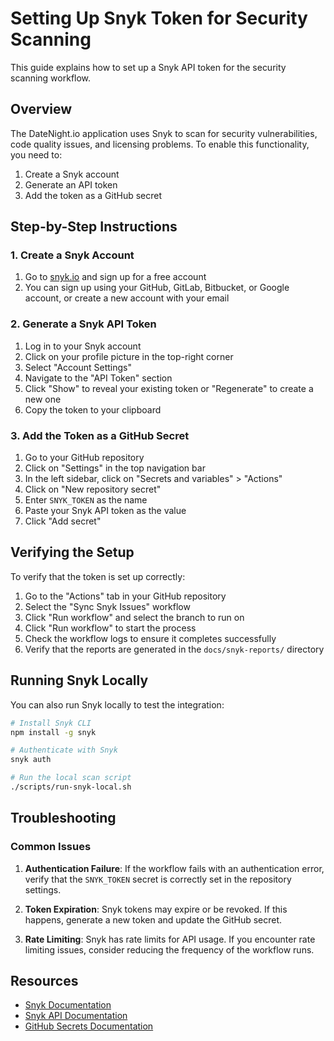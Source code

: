 # Setting Up Snyk Token for Security Scanning

This guide explains how to set up a Snyk API token for the security scanning workflow.

## Overview

The DateNight.io application uses Snyk to scan for security vulnerabilities, code quality issues, and licensing problems. To enable this functionality, you need to:

1. Create a Snyk account
2. Generate an API token
3. Add the token as a GitHub secret

## Step-by-Step Instructions

### 1. Create a Snyk Account

1. Go to [snyk.io](https://snyk.io) and sign up for a free account
2. You can sign up using your GitHub, GitLab, Bitbucket, or Google account, or create a new account with your email

### 2. Generate a Snyk API Token

1. Log in to your Snyk account
2. Click on your profile picture in the top-right corner
3. Select "Account Settings"
4. Navigate to the "API Token" section
5. Click "Show" to reveal your existing token or "Regenerate" to create a new one
6. Copy the token to your clipboard

### 3. Add the Token as a GitHub Secret

1. Go to your GitHub repository
2. Click on "Settings" in the top navigation bar
3. In the left sidebar, click on "Secrets and variables" > "Actions"
4. Click on "New repository secret"
5. Enter `SNYK_TOKEN` as the name
6. Paste your Snyk API token as the value
7. Click "Add secret"

## Verifying the Setup

To verify that the token is set up correctly:

1. Go to the "Actions" tab in your GitHub repository
2. Select the "Sync Snyk Issues" workflow
3. Click "Run workflow" and select the branch to run on
4. Click "Run workflow" to start the process
5. Check the workflow logs to ensure it completes successfully
6. Verify that the reports are generated in the `docs/snyk-reports/` directory

## Running Snyk Locally

You can also run Snyk locally to test the integration:

```bash
# Install Snyk CLI
npm install -g snyk

# Authenticate with Snyk
snyk auth

# Run the local scan script
./scripts/run-snyk-local.sh
```

## Troubleshooting

### Common Issues

1. **Authentication Failure**: If the workflow fails with an authentication error, verify that the `SNYK_TOKEN` secret is correctly set in the repository settings.

2. **Token Expiration**: Snyk tokens may expire or be revoked. If this happens, generate a new token and update the GitHub secret.

3. **Rate Limiting**: Snyk has rate limits for API usage. If you encounter rate limiting issues, consider reducing the frequency of the workflow runs.

## Resources

- [Snyk Documentation](https://docs.snyk.io/)
- [Snyk API Documentation](https://docs.snyk.io/snyk-api-info)
- [GitHub Secrets Documentation](https://docs.github.com/en/actions/security-guides/encrypted-secrets)
